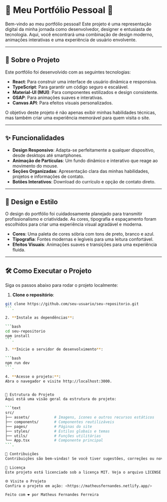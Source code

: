 # 🌟 Meu Portfólio Pessoal 🌟

Bem-vindo ao meu portfólio pessoal! Este projeto é uma representação digital da minha jornada como desenvolvedor, designer e entusiasta de tecnologia. Aqui, você encontrará uma combinação de design moderno, animações interativas e uma experiência de usuário envolvente.

---

## 🚀 Sobre o Projeto

Este portfólio foi desenvolvido com as seguintes tecnologias:

- **React**: Para construir uma interface de usuário dinâmica e responsiva.
- **TypeScript**: Para garantir um código seguro e escalável.
- **Material-UI (MUI)**: Para componentes estilizados e design consistente.
- **GSAP**: Para animações suaves e interativas.
- **Canvas API**: Para efeitos visuais personalizados.

O objetivo deste projeto é não apenas exibir minhas habilidades técnicas, mas também criar uma experiência memorável para quem visita o site.

---

## ✨ Funcionalidades

- **Design Responsivo**: Adapta-se perfeitamente a qualquer dispositivo, desde desktops até smartphones.
- **Animação de Partículas**: Um fundo dinâmico e interativo que reage ao movimento do mouse.
- **Seções Organizadas**: Apresentação clara das minhas habilidades, projetos e informações de contato.
- **Botões Interativos**: Download do currículo e opção de contato direto.

---

## 🎨 Design e Estilo

O design do portfólio foi cuidadosamente planejado para transmitir profissionalismo e criatividade. As cores, tipografia e espaçamento foram escolhidos para criar uma experiência visual agradável e moderna.

- **Cores**: Uma paleta de cores sóbria com tons de preto, branco e azul.
- **Tipografia**: Fontes modernas e legíveis para uma leitura confortável.
- **Efeitos Visuais**: Animações suaves e transições para uma experiência fluida.

---

## 🛠️ Como Executar o Projeto

Siga os passos abaixo para rodar o projeto localmente:

1. **Clone o repositório**:

```bash
git clone https://github.com/seu-usuario/seu-repositorio.git
```.

2. **Instale as dependências**:

```bash
cd seu-repositorio
npm install
```.

3. **Inicie o servidor de desenvolvimento**:

```bash
npm run dev
```.

4. **Acesse o projeto:**:
Abra o navegador e visite http://localhost:3000.


📂 Estrutura do Projeto
Aqui está uma visão geral da estrutura do projeto:

```text
src/
├── assets/           # Imagens, ícones e outros recursos estáticos
├── components/       # Componentes reutilizáveis
├── pages/            # Páginas do site
├── styles/           # Estilos globais e temas
├── utils/            # Funções utilitárias
└── App.tsx           # Componente principal
```.

🤝 Contribuições
Contribuições são bem-vindas! Se você tiver sugestões, correções ou novas ideias, sinta-se à vontade para abrir uma issue ou enviar um pull request.

📄 Licença
Este projeto está licenciado sob a licença MIT. Veja o arquivo LICENSE para mais detalhes.

🌐 Visite o Projeto
Confira o projeto em ação: <https://matheusfernandes.netlify.app/>

Feito com ❤️ por Matheus Fernandes Ferreira
